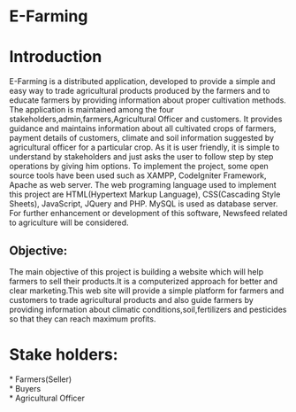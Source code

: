 # E-Farming
<h1>Introduction</h1>
E-Farming is a distributed application, developed to provide a simple and easy way to trade agricultural products produced by the farmers and to educate farmers by providing information about proper cultivation methods. The application is maintained among the four stakeholders,admin,farmers,Agricultural Officer and customers. It provides guidance and maintains information about all cultivated crops of farmers, payment details of customers, climate and soil information suggested by agricultural officer for a particular crop. As it is user friendly, it is simple to understand by stakeholders and just asks the user to follow step by step operations by giving him options. To implement the project, some open source tools have been used such as XAMPP, CodeIgniter Framework, Apache as web server. The web programing language used to implement this project are HTML(Hypertext Markup Language), CSS(Cascading Style Sheets), JavaScript, JQuery and PHP. MySQL is used as database server. For further enhancement or development of this software, Newsfeed related to agriculture will be considered.
<h2>Objective:</h2>
The main objective of this project is building a website which will help farmers to sell their products.It is a computerized approach for better and clear marketing.This web site will provide a simple platform for farmers and customers to trade agricultural products and also guide farmers by providing information about climatic conditions,soil,fertilizers and pesticides so that they can reach maximum profits.
<h1>Stake holders:</h1>
*	Farmers(Seller)<br>
*	Buyers<br>
*	Agricultural Officer<br>

